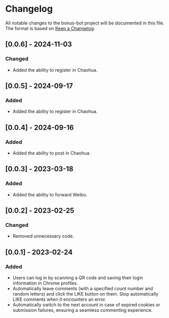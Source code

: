 # Changelog

All notable changes to the bonus-bot project will be documented in this file. The format is based
on [Keep a Changelog](https://keepachangelog.com/en/1.0.0/).

## [0.0.6] - 2024-11-03

### Changed

- Added the ability to register in Chaohua.

## [0.0.5] - 2024-09-17

### Added

- Added the ability to register in Chaohua.

## [0.0.4] - 2024-09-16

### Added

- Added the ability to post in Chaohua.

## [0.0.3] - 2023-03-18

### Added

- Added the ability to forward Weibo.

## [0.0.2] - 2023-02-25

### Changed

- Removed unnecessary code.

## [0.0.1] - 2023-02-24

### Added

- Users can log in by scanning a QR code and saving their login information in Chrome profiles.
- Automatically leave comments (with a specified count number and random letters) and click the LIKE
  button on them. Stop automatically LIKE comments when it encounters an error.
- Automatically switch to the next account in case of expired cookies or submission failures, ensuring a seamless
  commenting experience.
